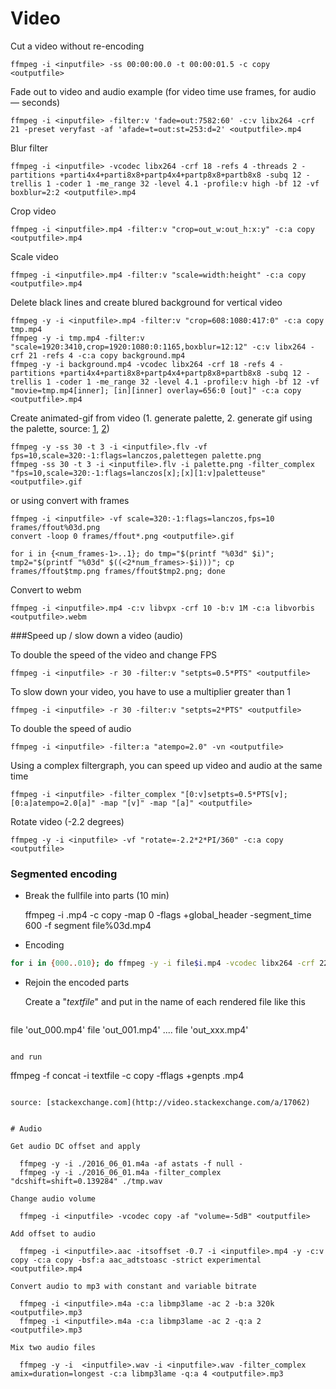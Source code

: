 # Video

Cut a video without re-encoding

    ffmpeg -i <inputfile> -ss 00:00:00.0 -t 00:00:01.5 -c copy <outputfile>

Fade out to video and audio example (for video time use frames, for audio — seconds)

    ffmpeg -i <inputfile> -filter:v 'fade=out:7582:60' -c:v libx264 -crf 21 -preset veryfast -af 'afade=t=out:st=253:d=2' <outputfile>.mp4

Blur filter

    ffmpeg -i <inputfile> -vcodec libx264 -crf 18 -refs 4 -threads 2 -partitions +parti4x4+parti8x8+partp4x4+partp8x8+partb8x8 -subq 12 -trellis 1 -coder 1 -me_range 32 -level 4.1 -profile:v high -bf 12 -vf boxblur=2:2 <outputfile>.mp4

Crop video

    ffmpeg -i <inputfile>.mp4 -filter:v "crop=out_w:out_h:x:y" -c:a copy <outputfile>.mp4

Scale video

    ffmpeg -i <inputfile>.mp4 -filter:v "scale=width:height" -c:a copy <outputfile>.mp4

Delete black lines and create blured background for vertical video

    ffmpeg -y -i <inputfile>.mp4 -filter:v "crop=608:1080:417:0" -c:a copy tmp.mp4
    ffmpeg -y -i tmp.mp4 -filter:v "scale=1920:3410,crop=1920:1080:0:1165,boxblur=12:12" -c:v libx264 -crf 21 -refs 4 -c:a copy background.mp4
    ffmpeg -y -i background.mp4 -vcodec libx264 -crf 18 -refs 4 -partitions +parti4x4+parti8x8+partp4x4+partp8x8+partb8x8 -subq 12 -trellis 1 -coder 1 -me_range 32 -level 4.1 -profile:v high -bf 12 -vf "movie=tmp.mp4[inner]; [in][inner] overlay=656:0 [out]" -c:a copy <outputfile>.mp4

Create animated-gif from video (1. generate palette, 2. generate gif using the palette, source: [1](http://superuser.com/questions/556029/how-do-i-convert-a-video-to-gif-using-ffmpeg-with-reasonable-quality), [2](http://blog.pkh.me/p/21-high-quality-gif-with-ffmpeg.html))

    ffmpeg -y -ss 30 -t 3 -i <inputfile>.flv -vf fps=10,scale=320:-1:flags=lanczos,palettegen palette.png
    ffmpeg -ss 30 -t 3 -i <inputfile>.flv -i palette.png -filter_complex "fps=10,scale=320:-1:flags=lanczos[x];[x][1:v]paletteuse" <outputfile>.gif

or using convert with frames

    ffmpeg -i <inputfile> -vf scale=320:-1:flags=lanczos,fps=10 frames/ffout%03d.png
    convert -loop 0 frames/ffout*.png <outputfile>.gif

    for i in {<num_frames-1>..1}; do tmp="$(printf "%03d" $i)"; tmp2="$(printf "%03d" $((<2*num_frames>-$i)))"; cp frames/ffout$tmp.png frames/ffout$tmp2.png; done

Convert to webm

    ffmpeg -i <inputfile>.mp4 -c:v libvpx -crf 10 -b:v 1M -c:a libvorbis <outputfile>.webm

###Speed up / slow down a video (audio)

To double the speed of the video and change FPS

    ffmpeg -i <inputfile> -r 30 -filter:v "setpts=0.5*PTS" <outputfile>

To slow down your video, you have to use a multiplier greater than 1

    ffmpeg -i <inputfile> -r 30 -filter:v "setpts=2*PTS" <outputfile>

To double the speed of audio

    ffmpeg -i <inputfile> -filter:a "atempo=2.0" -vn <outputfile>

Using a complex filtergraph, you can speed up video and audio at the same time

    ffmpeg -i <inputfile> -filter_complex "[0:v]setpts=0.5*PTS[v];[0:a]atempo=2.0[a]" -map "[v]" -map "[a]" <outputfile>

Rotate video (-2.2 degrees)

    ffmpeg -y -i <inputfile> -vf "rotate=-2.2*2*PI/360" -c:a copy <outputfile>

### Segmented encoding

* Break the fullfile into parts (10 min)

    ffmpeg -i <inputfile>.mp4 -c copy -map 0 -flags +global_header -segment_time 600 -f segment file%03d.mp4

* Encoding

```bash
for i in {000..010}; do ffmpeg -y -i file$i.mp4 -vcodec libx264 -crf 22 -refs 6 -threads 1 -partitions +parti4x4+parti8x8+partp4x4+partp8x8+partb8x8 -subq 12 -trellis 1 -coder 1 -me_range 32 -level 4.1 -profile:v high -bf 12 -r 30 -vf scale=1280:720 -acodec libfaac -ac 2 -ab 160k -ar 48000 -strict experimental out_$i.mp4; done
```

* Rejoin the encoded parts

  Create a "*textfile*" and put in the name of each rendered file like this

  ```
file 'out_000.mp4'
file 'out_001.mp4'
.... 
file 'out_xxx.mp4'
  ```

  and run

  ```
  ffmpeg -f concat -i textfile -c copy -fflags +genpts <outputfile>.mp4
  ```

  source: [stackexchange.com](http://video.stackexchange.com/a/17062)


# Audio

Get audio DC offset and apply

    ffmpeg -y -i ./2016_06_01.m4a -af astats -f null -
    ffmpeg -y -i ./2016_06_01.m4a -filter_complex "dcshift=shift=0.139284" ./tmp.wav

Change audio volume

    ffmpeg -i <inputfile> -vcodec copy -af "volume=-5dB" <outputfile>

Add offset to audio

    ffmpeg -i <inputfile>.aac -itsoffset -0.7 -i <inputfile>.mp4 -y -c:v copy -c:a copy -bsf:a aac_adtstoasc -strict experimental <outputfile>.mp4

Convert audio to mp3 with constant and variable bitrate

    ffmpeg -i <inputfile>.m4a -c:a libmp3lame -ac 2 -b:a 320k <outputfile>.mp3
    ffmpeg -i <inputfile>.m4a -c:a libmp3lame -ac 2 -q:a 2 <outputfile>.mp3

Mix two audio files

    ffmpeg -y -i  <inputfile>.wav -i <inputfile>.wav -filter_complex amix=duration=longest -c:a libmp3lame -q:a 4 <outputfile>.mp3
